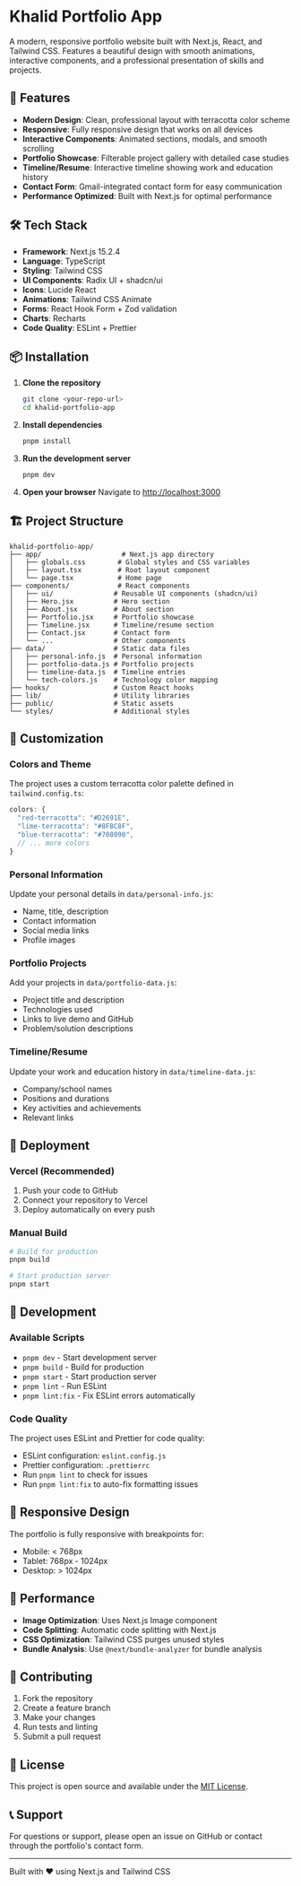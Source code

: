 # Khalid Portfolio App

A modern, responsive portfolio website built with Next.js, React, and Tailwind CSS. Features a beautiful design with smooth animations, interactive components, and a professional presentation of skills and projects.

## 🚀 Features

- **Modern Design**: Clean, professional layout with terracotta color scheme
- **Responsive**: Fully responsive design that works on all devices
- **Interactive Components**: Animated sections, modals, and smooth scrolling
- **Portfolio Showcase**: Filterable project gallery with detailed case studies
- **Timeline/Resume**: Interactive timeline showing work and education history
- **Contact Form**: Gmail-integrated contact form for easy communication
- **Performance Optimized**: Built with Next.js for optimal performance

## 🛠️ Tech Stack

- **Framework**: Next.js 15.2.4
- **Language**: TypeScript
- **Styling**: Tailwind CSS
- **UI Components**: Radix UI + shadcn/ui
- **Icons**: Lucide React
- **Animations**: Tailwind CSS Animate
- **Forms**: React Hook Form + Zod validation
- **Charts**: Recharts
- **Code Quality**: ESLint + Prettier

## 📦 Installation

1. **Clone the repository**
   ```bash
   git clone <your-repo-url>
   cd khalid-portfolio-app
   ```

2. **Install dependencies**
   ```bash
   pnpm install
   ```

3. **Run the development server**
   ```bash
   pnpm dev
   ```

4. **Open your browser**
   Navigate to [http://localhost:3000](http://localhost:3000)

## 🏗️ Project Structure

```
khalid-portfolio-app/
├── app/                    # Next.js app directory
│   ├── globals.css        # Global styles and CSS variables
│   ├── layout.tsx         # Root layout component
│   └── page.tsx           # Home page
├── components/            # React components
│   ├── ui/               # Reusable UI components (shadcn/ui)
│   ├── Hero.jsx          # Hero section
│   ├── About.jsx         # About section
│   ├── Portfolio.jsx     # Portfolio showcase
│   ├── Timeline.jsx      # Timeline/resume section
│   ├── Contact.jsx       # Contact form
│   └── ...               # Other components
├── data/                 # Static data files
│   ├── personal-info.js  # Personal information
│   ├── portfolio-data.js # Portfolio projects
│   ├── timeline-data.js  # Timeline entries
│   └── tech-colors.js    # Technology color mapping
├── hooks/                # Custom React hooks
├── lib/                  # Utility libraries
├── public/               # Static assets
└── styles/               # Additional styles
```

## 🎨 Customization

### Colors and Theme
The project uses a custom terracotta color palette defined in `tailwind.config.ts`:

```typescript
colors: {
  "red-terracotta": "#D2691E",
  "lime-terracotta": "#8FBC8F",
  "blue-terracotta": "#708090",
  // ... more colors
}
```

### Personal Information
Update your personal details in `data/personal-info.js`:
- Name, title, description
- Contact information
- Social media links
- Profile images

### Portfolio Projects
Add your projects in `data/portfolio-data.js`:
- Project title and description
- Technologies used
- Links to live demo and GitHub
- Problem/solution descriptions

### Timeline/Resume
Update your work and education history in `data/timeline-data.js`:
- Company/school names
- Positions and durations
- Key activities and achievements
- Relevant links

## 🚀 Deployment

### Vercel (Recommended)
1. Push your code to GitHub
2. Connect your repository to Vercel
3. Deploy automatically on every push

### Manual Build
```bash
# Build for production
pnpm build

# Start production server
pnpm start
```

## 🧪 Development

### Available Scripts
- `pnpm dev` - Start development server
- `pnpm build` - Build for production
- `pnpm start` - Start production server
- `pnpm lint` - Run ESLint
- `pnpm lint:fix` - Fix ESLint errors automatically

### Code Quality
The project uses ESLint and Prettier for code quality:
- ESLint configuration: `eslint.config.js`
- Prettier configuration: `.prettierrc`
- Run `pnpm lint` to check for issues
- Run `pnpm lint:fix` to auto-fix formatting issues

## 📱 Responsive Design

The portfolio is fully responsive with breakpoints for:
- Mobile: < 768px
- Tablet: 768px - 1024px
- Desktop: > 1024px

## 🎯 Performance

- **Image Optimization**: Uses Next.js Image component
- **Code Splitting**: Automatic code splitting with Next.js
- **CSS Optimization**: Tailwind CSS purges unused styles
- **Bundle Analysis**: Use `@next/bundle-analyzer` for bundle analysis

## 🤝 Contributing

1. Fork the repository
2. Create a feature branch
3. Make your changes
4. Run tests and linting
5. Submit a pull request

## 📄 License

This project is open source and available under the [MIT License](LICENSE).

## 📞 Support

For questions or support, please open an issue on GitHub or contact through the portfolio's contact form.

---

Built with ❤️ using Next.js and Tailwind CSS 